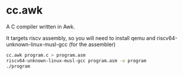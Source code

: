 # cc.awk

A C compiler written in Awk.

It targets riscv assembly, so you will need to install qemu and riscv64-unknown-linux-musl-gcc (for the assembler)

```bash
cc.awk program.c > program.asm
riscv64-unknown-linux-musl-gcc program.asm -o program
./program 
```
